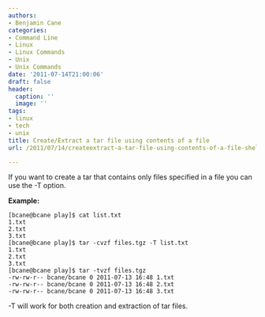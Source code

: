 ```yaml
---
authors:
- Benjamin Cane
categories:
- Command Line
- Linux
- Linux Commands
- Unix
- Unix Commands
date: '2011-07-14T21:00:06'
draft: false
header:
  caption: ''
  image: ''
tags:
- linux
- tech
- unix
title: Create/Extract a tar file using contents of a file
url: /2011/07/14/createextract-a-tar-file-using-contents-of-a-file-shell-fu

---
```


If you want to create a tar that contains only files specified in a file you can use the -T option.

**Example:**

    [bcane@bcane play]$ cat list.txt  
    1.txt  
    2.txt  
    3.txt  
    [bcane@bcane play]$ tar -cvzf files.tgz -T list.txt  
    1.txt  
    2.txt  
    3.txt  
    [bcane@bcane play]$ tar -tvzf files.tgz   
    -rw-rw-r-- bcane/bcane 0 2011-07-13 16:48 1.txt  
    -rw-rw-r-- bcane/bcane 0 2011-07-13 16:48 2.txt  
    -rw-rw-r-- bcane/bcane 0 2011-07-13 16:48 3.txt

-T will work for both creation and extraction of tar files.
